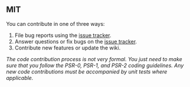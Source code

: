 ## MIT
You can contribute in one of three ways:

1. File bug reports using the [issue tracker](https://github.com/liangguifeng/easy-alisdk/issues).
2. Answer questions or fix bugs on the [issue tracker](https://github.com/liangguifeng/easy-alisdk/issues).
3. Contribute new features or update the wiki.

_The code contribution process is not very formal. You just need to make sure that you follow the PSR-0, PSR-1, and PSR-2 coding guidelines. Any new code contributions must be accompanied by unit tests where applicable._
